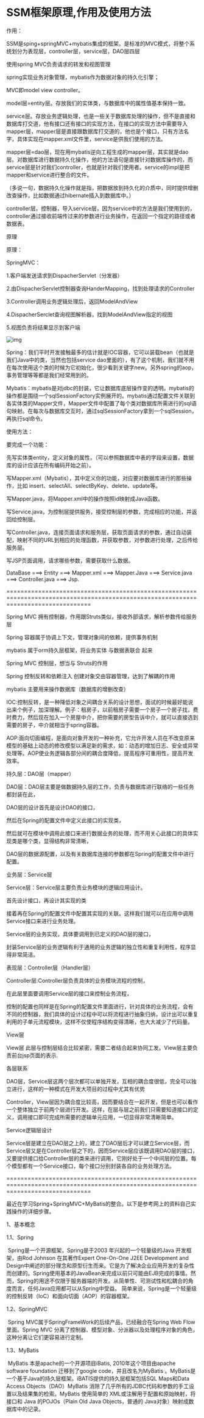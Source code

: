 # SSM框架原理,作用及使用方法

作用：

SSM是sping+springMVC+mybatis集成的框架。是标准的MVC模式，将整个系统划分为表现层，controller层，service层，DAO层四层

使用spring MVC负责请求的转发和视图管理

spring实现业务对象管理，mybatis作为数据对象的持久化引擎；

MVC即model view controller。

model层=entity层。存放我们的实体类，与数据库中的属性值基本保持一致。

service层。存放业务逻辑处理，也是一些关于数据库处理的操作，但不是直接和数据库打交道，他有接口还有接口的实现方法，在接口的实现方法中需要导入mapper层，mapper层是直接跟数据库打交道的，他也是个接口，只有方法名字，具体实现在mapper.xml文件里，service是供我们使用的方法。

mapper层=dao层，现在用mybatis逆向工程生成的mapper层，其实就是dao层。对数据库进行数据持久化操作，他的方法语句是直接针对数据库操作的，而service层是针对我们controller，也就是针对我们使用者。service的impl是把mapper和service进行整合的文件。

（多说一句，数据持久化操作就是指，把数据放到持久化的介质中，同时提供增删改查操作，比如数据通过hibernate插入到数据库中。）

controller层。控制器，导入service层，因为service中的方法是我们使用到的，controller通过接收前端传过来的参数进行业务操作，在返回一个指定的路径或者数据表。

原理

原理：

SpringMVC：

1.客户端发送请求到DispacherServlet（分发器）

2.由DispacherServlet控制器查询HanderMapping，找到处理请求的Controller

3.Controller调用业务逻辑处理后，返回ModelAndView

4.DispacherSerclet查询视图解析器，找到ModelAndView指定的视图

5.视图负责将结果显示到客户端



![img](https:////upload-images.jianshu.io/upload_images/16045088-8a655995c36f7f0f.png?imageMogr2/auto-orient/strip|imageView2/2/w/1200/format/webp)



Spring：我们平时开发接触最多的估计就是IOC容器，它可以装载bean（也就是我们Java中的类，当然也包括service dao里面的），有了这个机制，我们就不用在每次使用这个类的时候为它初始化，很少看到关键字new。另外spring的aop，事务管理等等都是我们经常用到的。

Mybatis：mybatis是对jdbc的封装，它让数据库底层操作变的透明。mybatis的操作都是围绕一个sqlSessionFactory实例展开的。mybatis通过配置文件关联到各实体类的Mapper文件，Mapper文件中配置了每个类对数据库所需进行的sql语句映射。在每次与数据库交互时，通过sqlSessionFactory拿到一个sqlSession，再执行sql命令。

使用方法：

要完成一个功能：

先写实体类entity，定义对象的属性，（可以参照数据库中表的字段来设置，数据库的设计应该在所有编码开始之前）。

写Mapper.xml（Mybatis），其中定义你的功能，对应要对数据库进行的那些操作，比如 insert、selectAll、selectByKey、delete、update等。

写Mapper.java，将Mapper.xml中的操作按照id映射成Java函数。

写Service.java，为控制层提供服务，接受控制层的参数，完成相应的功能，并返回给控制层。

写Controller.java，连接页面请求和服务层，获取页面请求的参数，通过自动装配，映射不同的URL到相应的处理函数，并获取参数，对参数进行处理，之后传给服务层。

写JSP页面调用，请求哪些参数，需要获取什么数据。

DataBase ===> Entity ===> Mapper.xml ===> Mapper.Java ===> Service.java ===> Controller.java ===> Jsp.  

====================================================================================================================================

Spring MVC  拥有控制器，作用跟Struts类似，接收外部请求，解析参数传给服务层

Spring 容器属于协调上下文，管理对象间的依赖，提供事务机制

mybatis 属于orm持久层框架，将业务实体 与数据表联合 起来

Spring MVC  控制层，想当与 Struts的作用

Spring 控制反转和依赖注入  创建对象交由容器管理，达到了解耦的作用

mybatis 主要用来操作数据库（数据库的增删改查）

IOC:控制反转，是一种降低对象之间耦合关系的设计思想，面试的时候最好能说出来个例子，加深理解。例子：租房子，以前租房子需要一个房子一个房子找，费时费力，然后现在加入一个房屋中介，把你需要的房型告诉中介，就可以直接选到需要的房子，中介就相当于spring容器。

AOP:面向切面编程，是面向对象开发的一种补充，它允许开发人员在不改变原来模型的基础上动态的修改模型以满足新的需求，如：动态的增加日志、安全或异常处理等。AOP使业务逻辑各部分间的耦合度降低，提高程序可重用性，提高开发效率。

持久层：DAO层（mapper）

DAO层：DAO层主要是做数据持久层的工作，负责与数据库进行联络的一些任务都封装在此，

DAO层的设计首先是设计DAO的接口，

然后在Spring的配置文件中定义此接口的实现类，

然后就可在模块中调用此接口来进行数据业务的处理，而不用关心此接口的具体实现类是哪个类，显得结构非常清晰，

DAO层的数据源配置，以及有关数据库连接的参数都在Spring的配置文件中进行配置。

业务层：Service层

Service层：Service层主要负责业务模块的逻辑应用设计。

首先设计接口，再设计其实现的类

接着再在Spring的配置文件中配置其实现的关联。这样我们就可以在应用中调用Service接口来进行业务处理。

Service层的业务实现，具体要调用到已定义的DAO层的接口，

封装Service层的业务逻辑有利于通用的业务逻辑的独立性和重复利用性，程序显得非常简洁。

表现层：Controller层（Handler层）

Controller层:Controller层负责具体的业务模块流程的控制，

在此层里面要调用Service层的接口来控制业务流程，

控制的配置也同样是在Spring的配置文件里面进行，针对具体的业务流程，会有不同的控制器，我们具体的设计过程中可以将流程进行抽象归纳，设计出可以重复利用的子单元流程模块，这样不仅使程序结构变得清晰，也大大减少了代码量。

View层

View层 此层与控制层结合比较紧密，需要二者结合起来协同工发。View层主要负责前台jsp页面的表示.

各层联系

DAO层，Service层这两个层次都可以单独开发，互相的耦合度很低，完全可以独立进行，这样的一种模式在开发大项目的过程中尤其有优势

Controller，View层因为耦合度比较高，因而要结合在一起开发，但是也可以看作一个整体独立于前两个层进行开发。这样，在层与层之前我们只需要知道接口的定义，调用接口即可完成所需要的逻辑单元应用，一切显得非常清晰简单。

Service逻辑层设计

Service层是建立在DAO层之上的，建立了DAO层后才可以建立Service层，而Service层又是在Controller层之下的，因而Service层应该既调用DAO层的接口，又要提供接口给Controller层的类来进行调用，它刚好处于一个中间层的位置。每个模型都有一个Service接口，每个接口分别封装各自的业务处理方法。

====================================================================================================================================

   最近在学习Spring+SpringMVC+MyBatis的整合。以下是参考网上的资料自己实践操作的详细步骤。



1、基本概念



1.1、Spring 

​        Spring是一个开源框架，Spring是于2003 年兴起的一个轻量级的Java 开发框架，由Rod Johnson 在其著作Expert One-On-One J2EE Development and Design中阐述的部分理念和原型衍生而来。它是为了解决企业应用开发的复杂性而创建的。Spring使用基本的JavaBean来完成以前只可能由EJB完成的事情。然而，Spring的用途不仅限于服务器端的开发。从简单性、可测试性和松耦合的角度而言，任何Java应用都可以从Spring中受益。 简单来说，Spring是一个轻量级的控制反转（IoC）和面向切面（AOP）的容器框架。



1.2、SpringMVC     

​        Spring MVC属于SpringFrameWork的后续产品，已经融合在Spring Web Flow里面。Spring MVC 分离了控制器、模型对象、分派器以及处理程序对象的角色，这种分离让它们更容易进行定制。



1.3、MyBatis

​       MyBatis 本是apache的一个开源项目iBatis, 2010年这个项目由apache software foundation 迁移到了google code，并且改名为MyBatis 。MyBatis是一个基于Java的持久层框架。iBATIS提供的持久层框架包括SQL Maps和Data Access Objects（DAO）MyBatis 消除了几乎所有的JDBC代码和参数的手工设置以及结果集的检索。MyBatis 使用简单的 XML或注解用于配置和原始映射，将接口和 Java 的POJOs（Plain Old Java Objects，普通的 Java对象）映射成数据库中的记录。